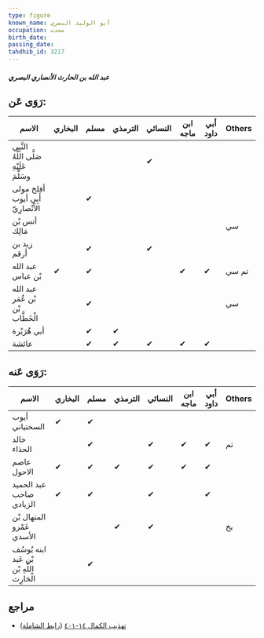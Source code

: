 ```yaml
---
type: figure
known_name: أبو الوليد البصري
occupation: محدث
birth_date:
passing_date:
tahdhib_id: 3217
---
```

##### عبد الله بن الحارث الأنصاري البصري

## رَوَى عَن:
| الاسم                                     | البخاري | مسلم | الترمذي | النسائي | ابن ماجه | أبي داود | Others |
| ----------------------------------------- | ------- | ---- | ------- | ------- | -------- | -------- | ------ |
| النَّبِي صَلَّى اللَّهُ عَلَيْهِ وسَلَّمَ |         |      |         | ✔       |          |          |        |
| أفلح مولى أَبِي أيوب الأَنْصارِيّ         |         | ✔    |         |         |          |          |        |
| أنس بْن مَالِك                            |         |      |         |         |          |          | سي     |
| زيد بن أرقم                               |         | ✔    |         | ✔       |          |          |        |
| عبد الله بْن عباس                         | ✔       | ✔    |         |         | ✔        | ✔        | تم سي  |
| عبد الله بْن عُمَر بْن الْخَطَّاب         |         | ✔    |         |         |          |          | سي     |
| أبي هُرَيْرة                              |         | ✔    | ✔       |         |          |          |        |
| عائشة                                     |         | ✔    | ✔       | ✔       | ✔        | ✔        |        |
## رَوَى عَنه:
| الاسم                                      | البخاري | مسلم | الترمذي | النسائي | ابن ماجه | أبي داود | Others |
| ------------------------------------------ | ------- | ---- | ------- | ------- | -------- | -------- | ------ |
| أيوب السختياني                             | ✔       | ✔    |         |         |          |          |        |
| خالد الحذاء                                |         | ✔    |         | ✔       | ✔        | ✔        | تم     |
| عاصم الاحول                                | ✔       | ✔    | ✔       | ✔       | ✔        | ✔        |        |
| عبد الحميد صاحب الزيادي                    | ✔       | ✔    |         | ✔       |          | ✔        |        |
| المنهال بْن عَمْرو الأسدي                  |         |      | ✔       | ✔       |          |          | بخ     |
| ابنه يُوسُف بْن عَبد اللَّهِ بْن الْحَارِث |         | ✔    |         |         |          |          |        |
## مراجع
- [تهذيب الكمال ١٤-٤٠١](obsidian://open?vault=Tahdhib-al-Kamal&file=Figures/٣٢١٧-عبد%20الله%20بن%20الحارث%20الأنصاري%20البصري) ([رابط الشاملة](https://shamela.ws/book/3722/7329))